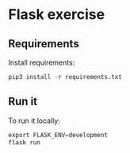 # Flask exercise

## Requirements
Install requirements:
```python
pip3 install -r requirements.txt
```

## Run it
To run it locally:
```python
export FLASK_ENV=development
flask run
```
